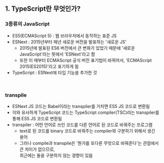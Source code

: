 ## 1. TypeScript란 무엇인가?

### 3종류의 JavaScript

- ES5(ECMAScript 5) : 웹 브라우저에서 동작하는 표준 JS
- ESNext : 2015년부터 매년 새로운 버전을 발표하는 '새로운 JS'
  - 2015년에 발표된 ES6 버전에서 큰 변화가 있었기 때문에 '새로운 JavaScript'라는 뜻에서 'ESNext'라고 함
  - 또한 이 때부터 ECMAScript 공식 버전 표기법이 바뀌어서, 'ECMAScript 2015(ES2015)'라고 표기하게 됨
- TypeScript : ESNext에 타입 기능을 추가한 것

<br>

### transpile

- ESNext JS 코드는 Babel이라는 transpiler를 거치면 ES5 JS 코드로 변환됨
- 이와 유사하게 TypeScript 코드는 TypeScript compiler(TSC)라는 transpiler를 통해 ES5 JS 코드로 변환됨
- transpiler : 어떤 언어로 쓰인 코드를 다른 언어로 된 코드로 바꿔주는 프로그램
  - text로 된 코드를 binary 코드로 바꿔주는 compiler와 구분하기 위해서 생긴 용어
  - 그러나 compile과 transpile은 '뭔가를 또다른 무엇으로 바꿔준다'는 관점에서 큰 차이가 없으므로,<br>최근에는 둘을 구분하지 않는 경향이 있음
